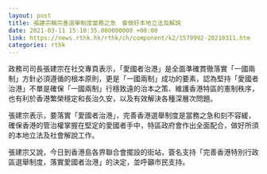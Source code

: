 ```yaml
---
layout: post
title: 張建宗稱完善選舉制度當務之急　會做好本地立法及解說
date: 2021-03-11 15:10:35.000000000 +08:00
link: https://news.rthk.hk/rthk/ch/component/k2/1579992-20210311.htm
categories: rthk
---
```


政務司司長張建宗在社交專頁表示，「愛國者治港」是全面準確貫徹落實「一國兩制」方針必須遵循的根本原則，更是「一國兩制」成功的要素，認為堅持「愛國者治港」不單是確保「一國兩制」行穩致遠的治本之策、維護香港特區的憲制秩序，也有利於香港繁榮穩定和長治久安，以及有效解決各種深層次問題。

張建宗表示，要落實「愛國者治港」，完善香港選舉制度是當務之急和刻不容緩，確保香港的管治權掌握在堅定的愛國者手中，特區政府會作出全面配合，做好所須的本地立法及社會解說工作。

張建宗又說，今日到香港島各界聯合會擺設的街站，簽名支持「完善香港特別行政區選舉制度，落實愛國者治港」的決定，並呼籲市民支持。
